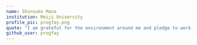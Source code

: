 ```yaml
---
name: Shunsuke Mano
institution: Meiji University
profile_pic: progfay.png
quote: "I am grateful for the environment around me and pledge to work hard in the future."
github_user: progfay
---
```

